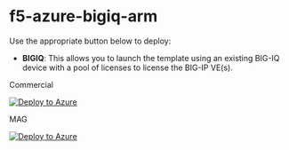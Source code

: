 # f5-azure-bigiq-arm

Use the appropriate button below to deploy:

- **BIGIQ**: This allows you to launch the template using an existing BIG-IQ device with a pool of licenses to license the BIG-IP VE(s).

Commercial

  [![Deploy to Azure](http://azuredeploy.net/deploybutton.png)](https://portal.azure.com/#create/Microsoft.Template/uri/https://raw.githubusercontent.com/Mikej81/f5-azure-bigiq-arm/master/azuredeploy.json?token=ANRCi64jKoHuQ0QwBGqjMpPtHGUWsV1fks5cErZmwA%3D%3D)

MAG

  [![Deploy to Azure](http://azuredeploy.net/deploybutton.png)](https://portal.azure.us/#create/Microsoft.Template/uri/https://raw.githubusercontent.com/Mikej81/f5-azure-bigiq-arm/master/azuredeploy.json?token=ANRCi64jKoHuQ0QwBGqjMpPtHGUWsV1fks5cErZmwA%3D%3D)
